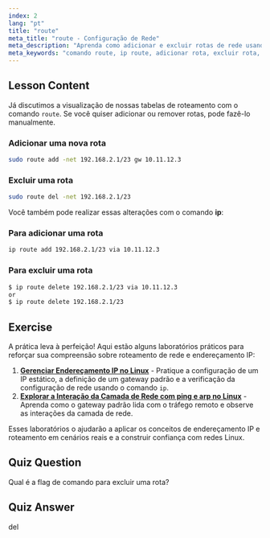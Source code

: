 ```yaml
---
index: 2
lang: "pt"
title: "route"
meta_title: "route - Configuração de Rede"
meta_description: "Aprenda como adicionar e excluir rotas de rede usando os comandos Linux route e ip. Entenda o gerenciamento da tabela de roteamento para usuários iniciantes e intermediários."
meta_keywords: "comando route, ip route, adicionar rota, excluir rota, redes Linux, tabela de roteamento, tutorial Linux, guia para iniciantes"
---
```


## Lesson Content

Já discutimos a visualização de nossas tabelas de roteamento com o comando `route`. Se você quiser adicionar ou remover rotas, pode fazê-lo manualmente.

### Adicionar uma nova rota

```bash
sudo route add -net 192.168.2.1/23 gw 10.11.12.3
```

### Excluir uma rota

```bash
sudo route del -net 192.168.2.1/23
```

Você também pode realizar essas alterações com o comando **ip**:

### Para adicionar uma rota

```bash
ip route add 192.168.2.1/23 via 10.11.12.3
```

### Para excluir uma rota

```bash
$ ip route delete 192.168.2.1/23 via 10.11.12.3
or
$ ip route delete 192.168.2.1/23
```

## Exercise

A prática leva à perfeição! Aqui estão alguns laboratórios práticos para reforçar sua compreensão sobre roteamento de rede e endereçamento IP:

1. **[Gerenciar Endereçamento IP no Linux](https://labex.io/pt/labs/comptia-manage-ip-addressing-in-linux-592736)** - Pratique a configuração de um IP estático, a definição de um gateway padrão e a verificação da configuração de rede usando o comando `ip`.
2. **[Explorar a Interação da Camada de Rede com ping e arp no Linux](https://labex.io/pt/labs/comptia-explore-network-layer-interaction-with-ping-and-arp-in-linux-592746)** - Aprenda como o gateway padrão lida com o tráfego remoto e observe as interações da camada de rede.

Esses laboratórios o ajudarão a aplicar os conceitos de endereçamento IP e roteamento em cenários reais e a construir confiança com redes Linux.

## Quiz Question

Qual é a flag de comando para excluir uma rota?

## Quiz Answer

del
